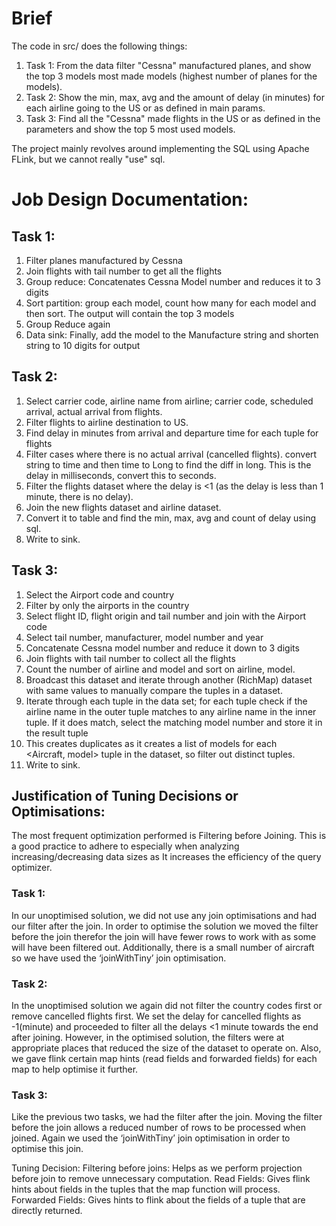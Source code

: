 # Brief  
The code in src/ does the following things:
1. Task 1: From the data filter "Cessna" manufactured planes, and show the top 3 models most made models (highest number of planes for the models).
2. Task 2: Show the min, max, avg and the amount of delay (in minutes) for each airline going to the US or as defined in main params.
3. Task 3: Find all the "Cessna" made flights in the US or as defined in the parameters and show the top 5 most used models.

The project mainly revolves around implementing the SQL using Apache FLink, but we cannot really "use" sql.

# Job Design Documentation:

## Task 1: 
1. Filter planes manufactured by Cessna
2. Join flights with tail number to get all the flights
3. Group reduce: Concatenates Cessna Model number and reduces it to 3 digits	
4. Sort partition: group each model, count how many for each model and then sort. The output will contain the top 3 models
5. Group Reduce again
6. Data sink: Finally, add the model to the Manufacture string and shorten string to 10 digits for output

## Task 2:
1. Select carrier code, airline name from airline; carrier code, scheduled arrival, actual arrival from flights.
2. Filter flights to airline destination to US.
3. Find delay in minutes from arrival and departure time for each tuple for flights 
4. Filter cases where there is no actual arrival (cancelled flights).
convert string to time and then time to Long to find the diff in long. This is the delay in milliseconds, convert this to seconds.
5. Filter the flights dataset where the delay is <1 (as the delay is less than 1 minute, there is no delay).
6. Join the new flights dataset and airline dataset.
7. Convert it to table and find the min, max, avg and count of delay using sql.
8. Write to sink.


## Task 3: 
1. Select the Airport code and country
2. Filter by only the airports in the country
3. Select flight ID, flight origin and tail number and join with the Airport code
4. Select tail number, manufacturer, model number and year
5. Concatenate Cessna model number and reduce it down to 3 digits
6. Join flights with tail number to collect all the flights
7. Count the number of airline and model and sort on airline, model.
8. Broadcast this dataset and iterate through another (RichMap) dataset with same values to manually compare the tuples in a dataset.
9. Iterate through each tuple in the data set; for each tuple check if the airline name in the outer tuple matches to any airline name in the inner tuple. If it does match, select the matching model number and store it in the result tuple
10. This creates duplicates as it creates a list of models for each   
           <Aircraft, model> tuple in the dataset, so filter out distinct tuples.
11. Write to sink.


## Justification of Tuning Decisions or Optimisations:
The most frequent optimization performed is Filtering before Joining. This is a good practice to adhere to especially when analyzing increasing/decreasing data sizes as It increases the efficiency of the query optimizer.

### Task 1: 
In our unoptimised solution, we did not use any join optimisations and had our filter after the join. In order to optimise the solution we moved the filter before the join therefor the join will have fewer rows to work with as some will have been filtered out. Additionally, there is a small number of aircraft so we have used the ‘joinWithTiny’ join optimisation. 

### Task 2:
In the unoptimised solution we again did not filter the country codes first or remove cancelled flights first. We set the delay for cancelled flights as -1(minute) and proceeded to filter all the delays <1 minute towards the end after joining. However, in the optimised solution, the filters were at appropriate places that reduced the size of the dataset to operate on.
Also, we gave flink certain map hints (read fields and forwarded fields) for each map to help optimise it further.

### Task 3:
Like the previous two tasks, we had the filter after the join. Moving the filter before the join allows a reduced number of rows to be processed when joined. Again we used the ‘joinWithTiny’ join optimisation in order to optimise this join.

Tuning Decision:
Filtering before joins: Helps as we perform projection before join to remove unnecessary computation.
Read Fields: Gives flink hints about fields in the tuples that the map function will process.
Forwarded Fields: Gives hints to flink about the fields of a tuple that are directly returned.








